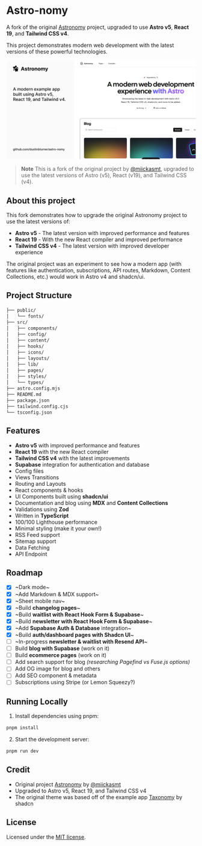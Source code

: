 # Astro-nomy

A fork of the original [Astronomy](https://github.com/mickasmt/astro-nomy) project, upgraded to use **Astro v5**, **React 19**, and **Tailwind CSS v4**.

This project demonstrates modern web development with the latest versions of these powerful technologies.

![blog](public/og.jpg)

> **Note**
> This is a fork of the original project by [@miickasmt](https://twitter.com/miickasmt), upgraded to use the latest versions of Astro (v5), React (v19), and Tailwind CSS (v4).

## About this project

This fork demonstrates how to upgrade the original Astronomy project to use the latest versions of:

- **Astro v5** - The latest version with improved performance and features
- **React 19** - With the new React compiler and improved performance
- **Tailwind CSS v4** - The latest version with improved developer experience

The original project was an experiment to see how a modern app (with features like authentication, subscriptions, API routes, Markdown, Content Collections, etc.) would work in Astro v4 and shadcn/ui.

## Project Structure

```
├── public/
│   └── fonts/
├── src/
│   ├── components/
│   ├── config/
│   ├── content/
│   ├── hooks/
│   ├── icons/
│   ├── layouts/
│   ├── lib/
│   ├── pages/
│   ├── styles/
│   └── types/
├── astro.config.mjs
├── README.md
├── package.json
├── tailwind.config.cjs
└── tsconfig.json
```

## Features

- **Astro v5** with improved performance and features
- **React 19** with the new React compiler
- **Tailwind CSS v4** with the latest improvements
- **Supabase** integration for authentication and database
- Config files
- Views Transitions
- Routing and Layouts
- React components & hooks
- UI Components built using **shadcn/ui**
- Documentation and blog using **MDX** and **Content Collections**
- Validations using **Zod**
- Written in **TypeScript**
- 100/100 Lighthouse performance
- Minimal styling (make it your own!)
- RSS Feed support
- Sitemap support
- Data Fetching
- API Endpoint

## Roadmap

- [x] ~Dark mode~
- [x] ~Add Markdown & MDX support~
- [x] ~Sheet mobile nav~
- [x] ~Build **changelog pages**~
- [x] ~Build **waitlist with React Hook Form & Supabase**~
- [x] ~Build **newsletter with React Hook Form & Supabase**~
- [x] ~Add **Supabase Auth & Database** integration~
- [x] ~Build **auth/dashboard pages with Shadcn UI**~
- [ ] ~In-progress **newsletter & waitlist with Resend API**~
- [ ] Build **blog with Supabase** (work on it)
- [ ] Build **ecommerce pages** (work on it)
- [ ] Add search support for blog *(researching Pagefind vs Fuse.js options)*
- [ ] Add OG image for blog and others
- [ ] Add SEO component & metadata
- [ ] Subscriptions using Stripe (or Lemon Squeezy?)

## Running Locally

1. Install dependencies using pnpm:

```sh
pnpm install
```

2. Start the development server:

```sh
pnpm run dev
```

## Credit

- Original project [Astronomy](https://github.com/mickasmt/astro-nomy) by [@miickasmt](https://twitter.com/miickasmt)
- Upgraded to Astro v5, React 19, and Tailwind CSS v4
- The original theme was based off of the example app [Taxonomy](https://tx.shadcn.com/) by shadcn

## License

Licensed under the [MIT license](https://github.com/mickasmt/astro-nomy/blob/main/LICENSE.md).
